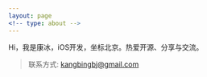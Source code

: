 ```yaml
---
layout: page
<!-- type: about -->
---
```


Hi，我是康冰，iOS开发，坐标北京。热爱开源、分享与交流。

>联系方式:   <kangbingbj@gmail.com>
